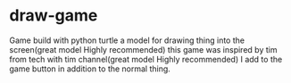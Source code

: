 # draw-game
Game build with python turtle a model for drawing thing into the screen(great model Highly recommended)
this game was inspired by tim from tech with tim channel(great model Highly recommended)
I add to the game button in addition to the normal thing.

